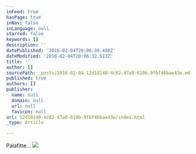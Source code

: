 ```yaml
---
inFeed: true
hasPage: true
inNav: false
inLanguage: null
starred: false
keywords: []
description: ''
datePublished: '2016-02-04T20:06:38.488Z'
dateModified: '2016-02-04T20:06:32.513Z'
title: ''
author: []
sourcePath: _posts/2016-02-04-12d18140-4c82-47a0-810b-9fbf46bae43e.md
published: true
authors: []
publisher:
  name: null
  domain: null
  url: null
  favicon: null
url: 12d18140-4c82-47a0-810b-9fbf46bae43e/index.html
_type: Article

---
```

Palafitte...
![](https://the-grid-user-content.s3-us-west-2.amazonaws.com/3a163a4b-2932-4f21-bc63-8f340b3c48ce.jpg)
